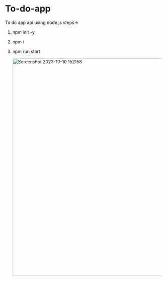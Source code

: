 # To-do-app
To do app api using node.js
steps->
1) npm init -y
2) npm i
3) npm run start


    <img width="698" alt="Screenshot 2023-10-10 152158" src="https://github.com/codeasj/To-do-app/assets/64468217/6e04675e-7b43-4e60-9112-7caec7ac8262">
